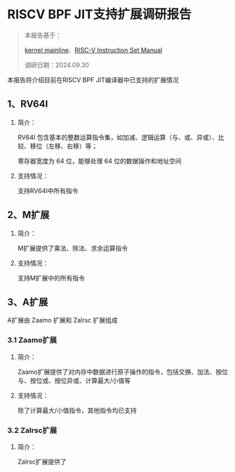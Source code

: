 # RISCV BPF JIT支持扩展调研报告

> 本报告基于：
>
> [kernel mainline](https://git.kernel.org/pub/scm/linux/kernel/git/torvalds/linux.git/tree/?h=v6.12-rc1)、[RISC-V Instruction Set Manual](https://github.com/riscv/riscv-isa-manual/)
>
> 调研日期：2024.09.30

本报告将介绍目前在RISCV BPF JIT编译器中已支持的扩展情况

## 1、RV64I

1. 简介：

   RV64I 包含基本的整数运算指令集，如加减、逻辑运算（与、或、异或）、比较、移位（左移、右移）等；

   寄存器宽度为 64 位，能够处理 64 位的数据操作和地址空间

2. 支持情况：

   支持RV64I中所有指令

## 2、M扩展

1. 简介：

   M扩展提供了乘法、除法、求余运算指令

2. 支持情况：

   支持M扩展中的所有指令

## 3、A扩展

A扩展由 Zaamo 扩展和 Zalrsc 扩展组成

### 3.1 Zaamo扩展

1. 简介：

   Zaamo扩展提供了对内存中数据进行原子操作的指令，包括交换、加法、按位与、按位或、按位异或、计算最大/小值等

2. 支持情况：

   除了计算最大/小值指令，其他指令均已支持

### 3.2 Zalrsc扩展

1. 简介：

   Zalrsc扩展提供了


















